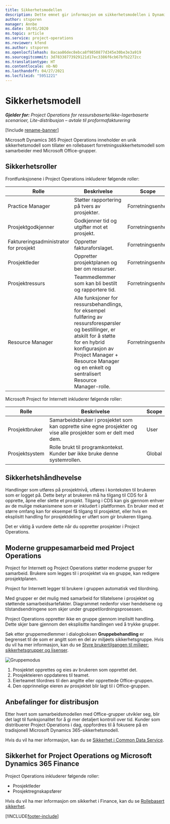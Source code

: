 ```yaml
---
title: Sikkerhetsmodellen
description: Dette emnet gir informasjon om sikkerhetsmodellen i Dynamics 365 Project Operations.
author: stsporen
manager: Annbe
ms.date: 10/01/2020
ms.topic: article
ms.service: project-operations
ms.reviewer: kfend
ms.author: stsporen
ms.openlocfilehash: 8acaa86dec8ebca8f9850877d345e30be3e3a919
ms.sourcegitcommit: 3d78338773929121d17ec3386f6cb67bfb2272cc
ms.translationtype: HT
ms.contentlocale: nb-NO
ms.lasthandoff: 04/27/2021
ms.locfileid: "5951221"
---
```

# <a name="security-model"></a>Sikkerhetsmodell

_**Gjelder for:** Project Operations for ressursbaserte/ikke-lagerbaserte scenarioer, Lite-distribusjon – avtale til proformafakturering_

[!include [rename-banner](~/includes/cc-data-platform-banner.md)]

Microsoft Dynamics 365 Project Operations inneholder en unik sikkerhetsmodell som tillater en rollebasert forretningssikkerhetsmodell som samarbeider med Microsoft Office-grupper. 


## <a name="security-roles"></a>Sikkerhetsroller
Frontfunksjonene i Project Operations inkluderer følgende roller:

| Rolle                          | Beskrivelse                                                                                                                                                                 | Scope |
|-------------------------------|-----------------------------------------------------------------------------------------------------------------------------------------------------------------------------|------|
| Practice Manager              | Støtter rapportering på tvers av prosjekter.                                                                                                            | Forretningsenhet              |
| Prosjektgodkjenner              | Godkjenner tid og utgifter mot et prosjekt.                                                                                                                              | Forretningsenhet |
| Faktureringsadministrator for prosjekt | Oppretter fakturaforslaget.                                                                                                                                                 | Forretningsenhet |
| Prosjektleder               | Oppretter prosjektplanen og ber om ressurser.                                                                                                                              | Forretningsenhet |
| Prosjektressurs              | Teammedlemmer som kan bli bestilt og rapportere tid.                                                                                                          | Forretningsenhet|
| Resource Manager              | Alle funksjoner for ressursbehandlings, for eksempel fullføring av ressursforespørsler og bestillinger, er atskilt for å støtte for en hybrid konfigurasjon av Project Manager + Resource Manager og en enkelt og sentralisert Resource Manager-rolle. | Forretningsenhet |


Microsoft Project for Internett inkluderer følgende roller:

| Rolle           | Beskrivelse                                                                                                        | Scope  |
|----------------|--------------------------------------------------------------------------------------------------------------------|--------|
| Prosjektbruker   | Samarbeidsbruker i prosjektet som kan opprette sine egne prosjekter og vise alle prosjekter som er delt med dem. | User   |
| Prosjektsystem | Rolle brukt til programkontekst. Kunder bør ikke bruke denne systemrollen.                                    | Global |

## <a name="security-enforcement"></a>Sikkerhetshåndhevelse
Handlinger som utføres på prosjektnivå, utføres i konteksten til brukeren som er logget på. Dette betyr at brukeren må ha tilgang til CDS for å opprette, åpne eller slette et prosjekt. Tilgang i CDS kan gis gjennom enhver av de mulige mekanismene som er inkludert i plattformen. En bruker med et større omfang kan for eksempel få tilgang til prosjektet, eller hvis en eksplisitt handling for prosjektdeling er utført som gir brukeren tilgang.

Det er viktig å vurdere dette når du oppretter prosjekter i Project Operations.

## <a name="modern-group-collaboration-with-project-operations"></a>Moderne gruppesamarbeid med Project Operations
Project for Internett og Project Operations støtter moderne grupper for samarbeid. Brukere som legges til i prosjektet via en gruppe, kan redigere prosjektplanen.

Project for Internett legger til brukere i gruppen automatisk ved tilordning.

Med grupper er det mulig med samarbeid for tillatelsene i prosjektet og støttende samarbeidsartefakter. Diagrammet nedenfor viser hendelsene og tilstandsendringene som skjer under gruppetilordningsprosessen.

Project Operations oppretter ikke en gruppe gjennom implisitt handling. Dette skjer bare gjennom den eksplisitte handlingen ved å trykke grupper.

Søk etter gruppemedlemmer i dialogboksen **Gruppebehandling** er begrenset til de som er angitt som en del av miljøets sikkerhetsgruppe. Hvis du vil ha mer informasjon, kan du se [Styre brukertilgangen til miljøer: sikkerhetsgrupper og lisenser](/power-platform/admin/control-user-access).

![Gruppemodus](./media/groupsmode.png)

1. Prosjektet opprettes og eies av brukeren som opprettet det.
2. Prosjekteieren oppdateres til teamet.
3. Eierteamet tilordnes til den angitte eller opprettede Office-gruppen.
4. Den opprinnelige eieren av prosjektet blir lagt til i Office-gruppen.

## <a name="deployment-recommendation"></a>Anbefalinger for distribusjon
Etter hvert som samarbeidsmodellen med Office-grupper utvikler seg, blir det lagt til funksjonalitet for å gi mer detaljert kontroll over tid. Kunder som distribuerer Project Operations i dag, oppfordres til å fokusere på en tradisjonell Microsoft Dynamics 365-sikkerhetsmodell.

Hvis du vil ha mer informasjon, kan du se [Sikkerhet i Common Data Service](/power-platform/admin/wp-security).

## <a name="project-operations-and-microsoft-dynamics-365-finance-security"></a>Sikkerhet for Project Operations og Microsoft Dynamics 365 Finance
Project Operations inkluderer følgende roller:

- Prosjektleder
- Prosjektregnskapsfører

Hvis du vil ha mer informasjon om sikkerhet i Finance, kan du se [Rollebasert sikkerhet](/dynamics365/fin-ops-core/dev-itpro/sysadmin/role-based-security).




[!INCLUDE[footer-include](../includes/footer-banner.md)]